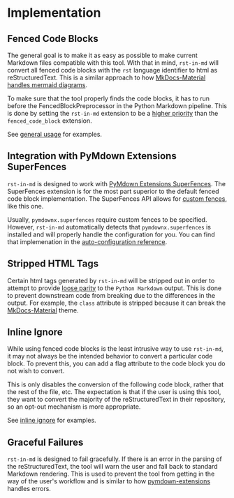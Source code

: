 # Implementation

## Fenced Code Blocks

The general goal is to make it as easy as possible to make current Markdown files compatible with this tool. With that in mind, `rst-in-md` will convert all fenced code blocks with the `rst` language identifier to html as reStructuredText. This is a similar approach to how [MkDocs-Material handles mermaid diagrams](https://squidfunk.github.io/mkdocs-material/reference/diagrams/).

To make sure that the tool properly finds the code blocks, it has to run before the FencedBlockPreprocessor in the Python Markdown pipeline. This is done by setting the `rst-in-md` extension to be a [higher priority](https://github.com/Python-Markdown/markdown/blob/33359faa385f59b84cd87df5f4b0996055a482e2/markdown/extensions/fenced_code.py#L50) than the `fenced_code_block` extension.

See [general usage](../guides/general_usage.md) for examples.

## Integration with PyMdown Extensions SuperFences

`rst-in-md` is designed to work with [PyMdown Extensions SuperFences](https://facelessuser.github.io/pymdown-extensions/extensions/superfences/). The SuperFences extension is for the most part superior to the default fenced code block implementation. The SuperFences API allows for [custom fences](https://facelessuser.github.io/pymdown-extensions/extensions/superfences/#custom-fences), like this one.

Usually, `pymdownx.superfences` require custom fences to be specified. However, `rst-in-md` automatically detects that `pymdownx.superfences` is installed and will properly handle the configuration for you. You can find that implemenation in the [auto-configuration reference](../reference/superfence.md#rst_in_md.RestructuredTextInMarkdownAutoConfigurator).

## Stripped HTML Tags

Certain html tags generated by `rst-in-md` will be stripped out in order to attempt to provide [loose parity](../explanations/limitations.md#loose-parity) to the `Python Markdown` output. This is done to prevent downstream code from breaking due to the differences in the output. For example, the `class` attribute is stripped because it can break the [MkDocs-Material](https://squidfunk.github.io/mkdocs-material/) theme.

## Inline Ignore

While using fenced code blocks is the least intrusive way to use `rst-in-md`, it may not always be the intended behavior to convert a particular code block. To prevent this, you can add a flag attribute to the code block you do not wish to convert.

This is only disables the conversion of the following code block, rather that the rest of the file, etc. The expectation is that if the user is using this tool, they want to convert the majority of the reStructuredText in their repository, so an opt-out mechanism is more appropriate.

See [inline ignore](../guides/inline_ignore.md) for examples.

## Graceful Failures

`rst-in-md` is designed to fail gracefully. If there is an error in the parsing of the reStructuredText, the tool will warn the user and fall back to standard Markdown rendering. This is used to prevent the tool from getting in the way of the user's workflow and is similar to how [pymdown-extensions](https://facelessuser.github.io/pymdown-extensions/extensions/superfences/#exception-handling) handles errors.
